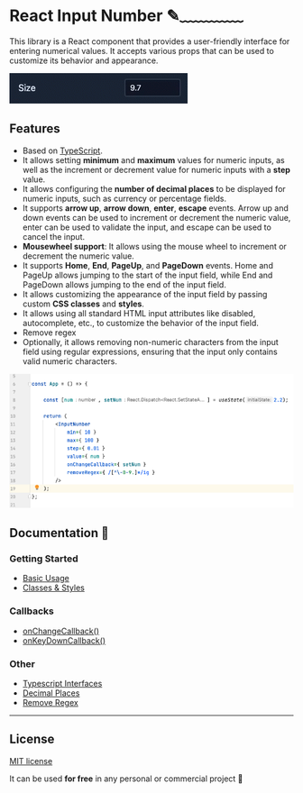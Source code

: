 # React Input Number ✎﹏﹏﹏﹏

This library is a React component that provides a user-friendly interface for entering numerical values. It accepts various props that can be used to customize its behavior and appearance.

![React Input Number](https://github.com/mzusin/mz-react-input-number/blob/main/img/preview.gif?raw=true)

## Features
- Based on [TypeScript](https://www.typescriptlang.org/).
- It allows setting **minimum** and **maximum** values for numeric inputs, as well as the increment or decrement value for numeric inputs with a **step** value.
- It allows configuring the **number of decimal places** to be displayed for numeric inputs, such as currency or percentage fields.
- It supports **arrow up**, **arrow down**, **enter**, **escape** events. Arrow up and down events can be used to increment or decrement the numeric value, enter can be used to validate the input, and escape can be used to cancel the input.
- **Mousewheel support**: It allows using the mouse wheel to increment or decrement the numeric value.
- It supports **Home**, **End**, **PageUp**, and **PageDown** events. Home and PageUp allows jumping to the start of the input field, while End and PageDown allows jumping to the end of the input field. 
- It allows customizing the appearance of the input field by passing custom **CSS classes** and **styles**.
- It allows using all standard HTML input attributes like disabled, autocomplete, etc., to customize the behavior of the input field.
- Remove regex
- Optionally, it allows removing non-numeric characters from the input field using regular expressions, ensuring that the input only contains valid numeric characters.

![React Input Number](https://github.com/mzusin/mz-react-input-number/blob/main/img/preview-code.png?raw=true)

## Documentation 🔖
### Getting Started 
- [Basic Usage](https://react-input-number.mzsoft.org/pages/basic-usage.html)
- [Classes & Styles](https://react-input-number.mzsoft.org/pages/classes-and-styles.html)
### Callbacks 
- [onChangeCallback()](https://react-input-number.mzsoft.org/pages/onChangeCallback.html)
- [onKeyDownCallback()](https://react-input-number.mzsoft.org/pages/onKeyDownCallback.html)
### Other 
- [Typescript Interfaces](https://react-input-number.mzsoft.org/pages/typescript-interfaces.html)
- [Decimal Places](https://react-input-number.mzsoft.org/pages/decimal-places.html)
- [Remove Regex](https://react-input-number.mzsoft.org/pages/remove-regex.html)
------------------------------


## License

[MIT license](https://github.com/mzusin/mz-react-input-number/blob/main/LICENSE)

It can be used **for free** in any personal or commercial project :gift: 


